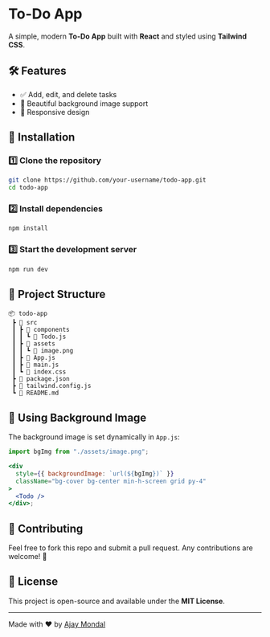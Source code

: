 # To-Do App

A simple, modern **To-Do App** built with **React** and styled using **Tailwind CSS**.

## 🛠 Features

- ✅ Add, edit, and delete tasks
- 🎨 Beautiful background image support
- 📱 Responsive design

## 🚀 Installation

### 1️⃣ Clone the repository

```bash
git clone https://github.com/your-username/todo-app.git
cd todo-app
```

### 2️⃣ Install dependencies

```bash
npm install
```

### 3️⃣ Start the development server

```bash
npm run dev
```

## 📂 Project Structure

```
📦 todo-app
 ┣ 📂 src
 ┃ ┣ 📂 components
 ┃ ┃ ┗ 📜 Todo.js
 ┃ ┣ 📂 assets
 ┃ ┃ ┗ 📜 image.png
 ┃ ┣ 📜 App.js
 ┃ ┣ 📜 main.js
 ┃ ┗ 📜 index.css
 ┣ 📜 package.json
 ┣ 📜 tailwind.config.js
 ┗ 📜 README.md
```

## 🎨 Using Background Image

The background image is set dynamically in `App.js`:

```jsx
import bgImg from "./assets/image.png";

<div
  style={{ backgroundImage: `url(${bgImg})` }}
  className="bg-cover bg-center min-h-screen grid py-4"
>
  <Todo />
</div>;
```

## 🌟 Contributing

Feel free to fork this repo and submit a pull request. Any contributions are welcome! 🎉

## 📜 License

This project is open-source and available under the **MIT License**.

---

Made with ❤️ by [Ajay Mondal](https://todo-v405.vercel.app/)
